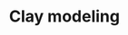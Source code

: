 ---
title: Clay modeling
description: Conceptualization, Modeling
categories: 
- ILLUSTRATION & ART
layout: portfolio_detail
background-class: portBgImg
background-image: "/assets/img/portfolio/clay/clay_thumbnail.png"
porject_title: Clay modeling
porject_subtitle: Conceptualization, Modeling
porject_apple_imglink: ""
porject_android_imglink: ""
project_detail: A fun project for the Little Brahma website. The creative minds at little brahma wanted to create something unique. Then we did the unthinkable,  we created clay models and combined it with illustrated animations. The final product, an amazing home page with interactive clay models and illustrations.
whatWeDoList:
- Conceptualization
- Modeling
- 
img: "/assets/img/portfolio/clay/2.png"
imgContent:  A clay model we created for the project.

variation_title: More Samples

variation_img1: "/assets/img/portfolio/clay/7.png"
variation_img2: "/assets/img/portfolio/clay/8.png"
variation_img3: "/assets/img/portfolio/clay/9.png"
---